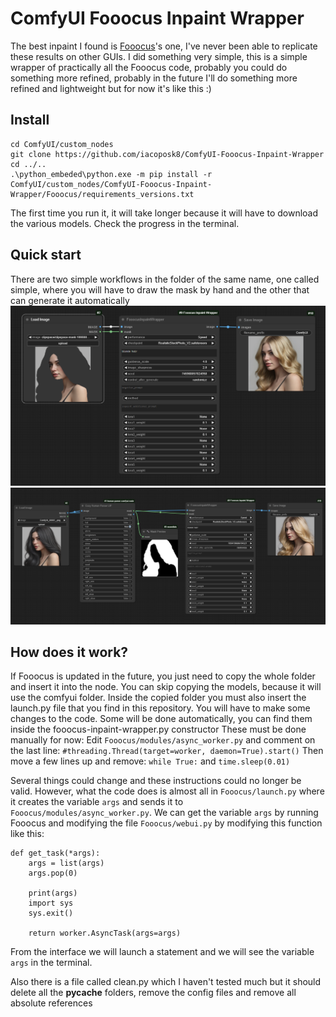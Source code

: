 # ComfyUI Fooocus Inpaint Wrapper
The best inpaint I found is [Fooocus](https://github.com/lllyasviel/Fooocus)'s one, I've never been able to replicate these results on other GUIs. I did something very simple, this is a simple wrapper of practically all the Fooocus code, probably you could do something more refined, probably in the future I'll do something more refined and lightweight but for now it's like this :)

## Install
    cd ComfyUI/custom_nodes
    git clone https://github.com/iacoposk8/ComfyUI-Fooocus-Inpaint-Wrapper
    cd ../..
    .\python_embeded\python.exe -m pip install -r ComfyUI/custom_nodes/ComfyUI-Fooocus-Inpaint-Wrapper/Fooocus/requirements_versions.txt
The first time you run it, it will take longer because it will have to download the various models. Check the progress in the terminal.

## Quick start
There are two simple workflows in the folder of the same name, one called simple, where you will have to draw the mask by hand and the other that can generate it automatically
![simple workflow](Workflows/simple.png)
![automatic masking workflow](Workflows/automatic_masking.png)

## How does it work?
If Fooocus is updated in the future, you just need to copy the whole folder and insert it into the node. You can skip copying the models, because it will use the comfyui folder. Inside the copied folder you must also insert the launch.py ​​file that you find in this repository.
You will have to make some changes to the code. Some will be done automatically, you can find them inside the fooocus-inpaint-wrapper.py constructor
These must be done manually for now:
Edit `Fooocus/modules/async_worker.py`
and comment on the last line:
`#threading.Thread(target=worker, daemon=True).start()`
Then move a few lines up and remove:
`while True:` and `time.sleep(0.01)`

Several things could change and these instructions could no longer be valid. However, what the code does is almost all in `Fooocus/launch.py` ​​where it creates the variable `args` and sends it to `Fooocus/modules/async_worker.py`. We can get the variable `args` by running Fooocus and modifying the file `Fooocus/webui.py` by modifying this function like this:

    def get_task(*args):
	    args = list(args)
	    args.pop(0)
    
	    print(args)
	    import sys
	    sys.exit()
    
	    return worker.AsyncTask(args=args)

From the interface we will launch a statement and we will see the variable `args` in the terminal.

Also there is a file called clean.py which I haven't tested much but it should delete all the __pycache__ folders, remove the config files and remove all absolute references
